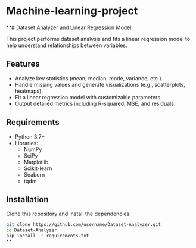 # Machine-learning-project
**# Dataset Analyzer and Linear Regression Model

This project performs dataset analysis and fits a linear regression model to help understand relationships between variables.

## Features

- Analyze key statistics (mean, median, mode, variance, etc.).
- Handle missing values and generate visualizations (e.g., scatterplots, heatmaps).
- Fit a linear regression model with customizable parameters.
- Output detailed metrics including R-squared, MSE, and residuals.

## Requirements

- Python 3.7+
- Libraries:
  - NumPy
  - SciPy
  - Matplotlib
  - Scikit-learn
  - Seaborn
  - tqdm

## Installation

Clone this repository and install the dependencies:

```bash
git clone https://github.com/username/Dataset-Analyzer.git
cd Dataset-Analyzer
pip install -r requirements.txt
**
